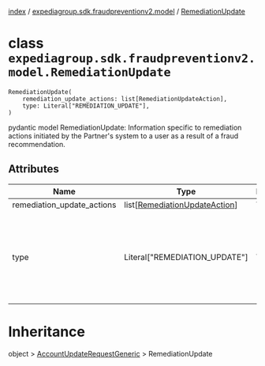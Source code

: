 [index](index.md) / [expediagroup.sdk.fraudpreventionv2.model](expediagroup.sdk.fraudpreventionv2.model.md) / [RemediationUpdate](RemediationUpdate.md)
# class `expediagroup.sdk.fraudpreventionv2.model.RemediationUpdate`
```
RemediationUpdate(
    remediation_update_actions: list[RemediationUpdateAction],
    type: Literal["REMEDIATION_UPDATE"],
)
```

pydantic model RemediationUpdate: Information specific to remediation actions initiated by the Partner's system to a user as a result of a fraud recommendation.



## Attributes
    
    
        
    
        
    

|            Name            |                             Type                            | Required |                               Description                               |
|----------------------------|-------------------------------------------------------------|----------|-------------------------------------------------------------------------|
| remediation_update_actions | list[[RemediationUpdateAction](RemediationUpdateAction.md)] |   True   |                                   ...                                   |
|            type            |                Literal["REMEDIATION_UPDATE"]                |   True   | The categorized type of account update event from the Partner's system. |










# Inheritance
object > [AccountUpdateRequestGeneric](AccountUpdateRequestGeneric.md) > RemediationUpdate